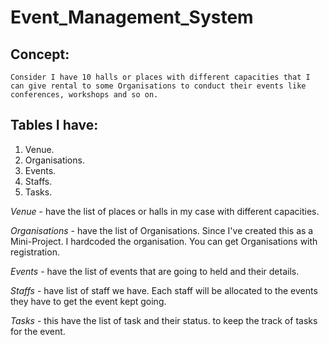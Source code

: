 # Event_Management_System

## Concept:
    Consider I have 10 halls or places with different capacities that I can give rental to some Organisations to conduct their events like conferences, workshops and so on. 

## Tables I have:
1. Venue.
2. Organisations.
3. Events.
4. Staffs.
5. Tasks.

*Venue* - have the list of places or halls in my case with different capacities.

*Organisations* - have the list of Organisations. Since I've created this as a Mini-Project. I hardcoded the organisation. You can get Organisations with registration.

*Events* - have the list of events that are going to held and their details.

*Staffs* - have list of staff we have. Each staff will be allocated to the events they have to get the event kept going.

*Tasks* - this have the list of task and their status. to keep the track of tasks for the event.

